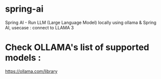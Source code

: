 # spring-ai
Spring AI - Run LLM (Large Language Model) locally using ollama &amp; Spring AI, usecase : connect to LLAMA 3

# Check OLLAMA's list of supported models :
https://ollama.com/library
